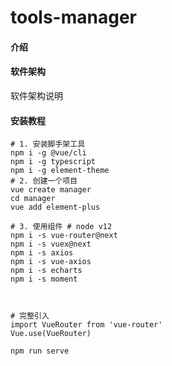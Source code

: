 # tools-manager

#### 介绍


#### 软件架构
软件架构说明


#### 安装教程

```
# 1. 安装脚手架工具 
npm i -g @vue/cli
npm i -g typescript
npm i -g element-theme 
# 2. 创建一个项目 
vue create manager
cd manager
vue add element-plus

# 3. 使用组件 # node v12
npm i -s vue-router@next 
npm i -s vuex@next
npm i -s axios
npm i -s vue-axios
npm i -s echarts
npm i -s moment  



# 完整引入
import VueRouter from 'vue-router'
Vue.use(VueRouter)

npm run serve
```

